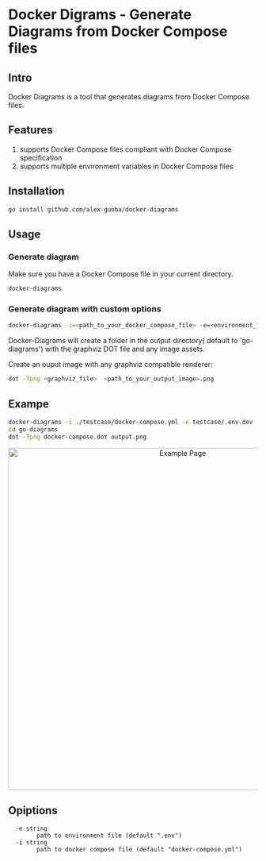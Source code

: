 # Docker Digrams - Generate Diagrams from Docker Compose files

## Intro

Docker Diagrams is a tool that generates diagrams from Docker Compose files.

## Features

1. supports Docker Compose files compliant with Docker Compose specification
3. supports multiple environment variables in Docker Compose files

## Installation

```bash
go install github.com/alex-guoba/docker-diagrams
```

## Usage

### Generate diagram

Make sure you have a Docker Compose file in your current directory.

```bash
docker-diagrams
```

### Generate diagram with custom options

```bash
docker-diagrams -i=<path_to_your_docker_compose_file> -e=<environment_file>
```


Docker-Diagrams will create a folder in the output directory( default to 'go-diagrams') with the graphviz DOT file and any image assets.

Create an ouput image with any graphviz compatible renderer:

```bash
dot -Tpng <graphviz_file>  <path_to_your_output_image>.png
```


## Exampe

```bash
docker-diagrams -i ./testcase/docker-compose.yml -e testcase/.env.dev 
cd go-diagrams
dot -Tpng docker-compose.dot output.png
```

<p align="center">
  <img alt="Example Page" src="https://github.com/user-attachments/assets/e08a85b8-35bf-4b9f-a593-7b1031b49e5b" width="689">
</p>

## Opiptions

```
  -e string
        path to environment file (default ".env")
  -i string
        path to docker compose file (default "docker-compose.yml")
```
